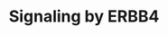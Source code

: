 ---
annotations:
- id: PW:0000003
  parent: signaling pathway
  type: Pathway Ontology
  value: signaling pathway
authors:
- ReactomeTeam
- Anwesha
- Egonw
description: 'ERBB4, also known as HER4, belongs to the ERBB family of receptors,
  which also includes ERBB1 (EGFR/HER1), ERBB2 (HER2/NEU) and ERBB3 (HER3). Similar
  to EGFR, ERBB4 has an extracellular ligand binding domain, a single transmembrane
  domain and a cytoplasmic domain which contains an active tyrosine kinase and a C-tail
  with multiple phosphorylation sites. At least three and possibly four splicing isoforms
  of ERBB4 exist that differ in their C-tail and/or the extracellular juxtamembrane
  regions: ERBB4 JM-A CYT1, ERBB4 JM-A CYT2 and ERBB4 JM-B CYT1 (the existence of
  ERBB4 JM-B CYT2 has not been confirmed). <br><br>ERBB4 becomes activated by binding
  one of its seven ligands, three of which, HB-EGF, epiregulin EPR and betacellulin
  BTC, are EGF-like (Elenius et al. 1997, Riese et al. 1998), while four, NRG1, NRG2,
  NRG3 and NRG4, belong to the related neuregulin family (Tzahar et al. 1994, Carraway
  et al. 1997, Zhang et al. 1997, Hayes et al. 2007). Upon ligand binding, ERBB4 forms
  homodimers (Sweeney et al. 2000) or it heterodimerizes with ERBB2 (Li et al. 2007).
  Dimers of ERBB4 undergo trans-autophosphorylation on tyrosine residues in the C-tail
  (Cohen et al. 1996, Kaushansky et al. 2008, Hazan et al. 1990, Li et al. 2007),
  triggering downstream signaling cascades. The pathway Signaling by ERBB4 only shows
  signaling by ERBB4 homodimers. Signaling by heterodimers of ERBB4 and ERBB2 is shown
  in the pathway Signaling by ERBB2. Ligand-stimulated ERBB4 is also able to form
  heterodimers with ligand-stimulated EGFR (Cohen et al. 1996) and ligand-stimulated
  ERBB3 (Riese et al. 1995). Dimers of ERBB4 with EGFR and dimers of ERBB4 with ERBB3
  were demonstrated in mouse cell lines in which human ERBB4 and EGFR or ERBB3 were
  exogenously expressed. These heterodimers undergo trans-autophosphorylation. The
  promiscuous heteromerization of ERBBs adds combinatorial diversity to ERBB signaling
  processes. As ERBB4 binds more ligands than other ERBBs, but has restricted expression,
  ERBB4 expression channels responses to ERBB ligands. The signaling capabilities
  of the four receptors have been compared (Schulze et al. 2005).<br><br>As for other
  receptor tyrosine kinases, ERBB4 signaling effectors are largely dictated through
  binding of effector proteins to ERBB4 peptides that are phosphorylated upon ligand
  binding. All splicing isoforms of ERBB4 possess two tyrosine residues in the C-tail
  that serve as docking sites for SHC1 (Kaushansky et al. 2008, Pinkas-Kramarski et
  al. 1996, Cohen et al. 1996). Once bound to ERBB4, SHC1 becomes phosphorylated on
  tyrosine residues by the tyrosine kinase activity of ERBB4, which enables it to
  recruit the complex of GRB2 and SOS1, resulting in the guanyl-nucleotide exchange
  on RAS and activation of RAF and MAP kinase cascade (Kainulainen et al. 2000). <br><br>The
  CYT1 isoforms of ERBB4 also possess a C-tail tyrosine residue that, upon trans-autophosphorylation,
  serves as a docking site for the p85 alpha subunit of PI3K (Kaushansky et al. 2008,
  Cohen et al. 1996), leading to assembly of an active PI3K complex that converts
  PIP2 to PIP3 and activates AKT signaling (Kainulainen et al. 2000). <br><br>Besides
  signaling as a conventional transmembrane receptor kinase, ERBB4 differs from other
  ERBBs in that JM-A isoforms signal through efficient release of a soluble intracellular
  domain. Ligand activated homodimers of ERBB4 JM-A isoforms (ERBB4 JM-A CYT1 and
  ERBB4 JM-A CYT2) undergo proteolytic cleavage by ADAM17 (TACE) in the juxtamembrane
  region, resulting in shedding of the extracellular domain and formation of an 80
  kDa membrane bound ERBB4 fragment known as ERBB4 m80 (Rio et al. 2000, Cheng et
  al. 2003). ERBB4 m80 undergoes further proteolytic cleavage, mediated by the gamma-secretase
  complex, which releases the soluble 80 kDa ERBB4 intracellular domain, known as
  ERBB4 s80 or E4ICD, into the cytosol (Ni et al. 2001). ERBB4 s80 is able to translocate
  to the nucleus, promote nuclear translocation of various transcription factors,
  and act as a transcription co-factor. For example, in mammary cells, ERBB4 binds
  SH2 transcription factor STAT5A. ERBB4 s80 shuttles STAT5A to the nucleus, and actsa
  as a STAT5A co-factor in binding to and promoting transcription from the beta-casein
  (CSN2) promoter, and may be involved in the regulation of other lactation-related
  genes (Jones et al. 1999, Williams et al. 2004, Muraoka-Cook et al. 2008). ERBB4
  s80 binds activated estrogen receptor in the nucleus and acts as a transcriptional
  co-factor in promoting transcription of some estrogen-regulated genes, including
  progesterone receptor gene NR3C3 and CXCL12 (SDF1) (Zhu et al. 2006). In neuronal
  precursors, ERBB4 s80 binds the complex of TAB and NCOR1, helps to move the complex
  into the nucleus, and is a co-factor of TAB:NCOR1-mediated inhibition of expression
  of astrocyte differentiation genes GFAP and S100B (Sardi et al. 2006).<br><br>The
  C-tail of ERBB4 possesses several WW-domain binding motifs (three in CYT1 isoform
  and two in CYT2 isoform), which enable interaction of ERBB4 with WW-domain containing
  proteins. ERBB4 s80, through WW-domain binding motifs, interacts with YAP1 transcription
  factor, a known proto-oncogene, and is a co-regulator of YAP1-mediated transcription
  in association with TEAD transcription factors (Komuro et al. 2003, Omerovic et
  al. 2004). Hence, the WW binding motif couples ERBB4 to the major effector arm of
  the HIPPO signaling pathway. The tumor suppressor WWOX, another WW-domain containing
  protein, competes with YAP1 in binding to ERBB4 s80 and prevents translocation of
  ERBB4 s80 to the nucleus (Aqeilan et al. 2005).<br><br>WW-domain binding motifs
  in the C-tail of ERBB4 play an important role in the downregulation of ERBB4 receptor
  signaling, enabling the interaction of intact ERBB4, ERBB4 m80 and ERBB4 s80 with
  NEDD4 family of E3 ubiquitin ligases WWP1 and ITCH. The interaction of WWP1 and
  ITCH with intact ERBB4 is independent of receptor activation and autophosphorylation.
  Binding of WWP1 and ITCH ubiquitin ligases leads to ubiquitination of ERBB4 and
  its cleavage products, and subsequent degradation through both proteasomal and lysosomal
  routes (Omerovic et al. 2007, Feng et al. 2009). In addition, the s80 cleavage product
  of ERBB4 JM-A CYT-1 isoform is the target of NEDD4 ubiquitin ligase. NEDD4 binds
  ERBB4 JM-A CYT-1 s80 (ERBB4jmAcyt1s80) through its PIK3R1 interaction site and mediates
  ERBB4jmAcyt1s80 ubiquitination, thereby decreasing the amount of ERBB4jmAcyt1s80
  that reaches the nucleus (Zeng et al. 2009).<br><br>ERBB4 also binds the E3 ubiquitin
  ligase MDM2, and inhibitor of p53 (Arasada et al. 2005). Other proteins that bind
  to ERBB4 intracellular domain have been identified by co-immunoprecipitation and
  mass spectrometry (Gilmore-Hebert et al., 2010), and include transcriptional co-repressor
  TRIM28/KAP1, which promotes chromatin compaction. DNA damage signaling through ATM
  releases TRIM28-associated heterochromatinization. Interactions of ERBB4 with TRIM28
  and MDM2 may be important for integration of growth factor responses and DNA damage
  responses.<br><br>In human breast cancer cell lines, ERBB4 activation enhances anchorage-independent
  colony formation in soft agar but inhibits cell growth in a monolayer culture. Different
  ERBB4 ligands induce different gene expression changes in breast cancer cell lines.
  Some of the genes induced in response to ERBB4 signaling in breast cancer cell lines
  are RAB2, EPS15R and GATA4. It is not known if these gene are direct transcriptional
  targets of ERBB4 (Amin et al. 2004).<br><br>Transcriptome and ChIP-seq comparisons
  of full-length and intracellular domain isoforms in isogenic MCF10A mammary cell
  background have revealed the diversification of ERBB4 signaling engendered by alternative
  splicing and cleavage (Wali et al., 2014). ERBB4 broadly affected protease expression,
  cholesterol biosynthesis, HIF1-alpha signaling, and HIPPO signaling pathways, and
  other pathways were differentially activated by CYT1 and CYT2 isoforms. For example,
  CYT1 promoted expression of transcription factors TWIST1 and SNAIL1 that promote
  epithelial-mesenchymal transition. HIF1-alpha and HIPPO signaling are mediated,
  respectively, by binding of ERBB4 to HIF1-alpha and to YAP (Paatero et al., 2012,
  Komuro et al., 2003). ERBB4 increases activity of the transcription factor SREBF2,
  resulting in increased expression of SREBF2-target genes involved in cholesterol
  biosynthesis. The mechanism is not known and may involve facilitation of SREBF2
  cleavage through ERBB4-mediated PI3K signaling (Haskins et al. 2016).<br><br>In
  some contexts, ERBB4 promotes growth suppression or apoptosis (Penington et al.,
  2002). Activation of ERBB4 in breast cancer cell lines leads to JNK dependent increase
  in BRCA1 mRNA level and mitotic cell cycle delay, but the exact mechanism has not
  been elucidated (Muraoka Cook et al. 2006). The nature of growth responses may be
  connected with the spliced isoforms expressed. In comparisons of CYT1 vs CYT2 (full-length
  and ICD) expression in mammary cells, CYT1 was a weaker growth inducer, associated
  with attenuated MAPK signaling relative to CYT2 (Wali et al., 2014). ERBB4 s80 is
  also able to translocate to the mitochondrial matrix, presumably when its nuclear
  translocation is inhibited. Once in the mitochondrion, the BH3 domain of ERBB4,
  characteristic of BCL2 family members, may enable it to act as a pro apoptotic factor
  (Naresh et al. 2006).<br><br>ERBB4 plays important roles in the developing and adult
  nervous system. Erbb4 deficiency in somatostatin-expressing neurons of the thalamic
  reticular nucleus alters behaviors dependent on sensory selection (Ahrens et al.
  2015). NRG1-activated ERBB4 signaling enhances AMPA receptor responses through PKC-dependent
  AMPA receptor exocytosis. This results in an increased excitatory input to parvalbumin-expressing
  inhibitory neurons in the visual cortex and regulates visual cortical plasticity
  (Sun et al. 2016). NRG1-activated ERBB4 signaling is involved in GABAergic activity
  in amygdala which mediates fear conditioning (fear memory) (Lu et al. 2014). Conditional
  Erbb4 deletion from fast-spiking interneurons, chandelier and basket cells of the
  cerebral cortex leads to synaptic defects associated with increased locomotor activity
  and abnormal emotional, social and cognitive function that can be linked to some
  of the schizophrenia features. The level of GAD1 (GAD67) protein is reduced in the
  cortex of conditional Erbb4 mutants. GAD1 is a GABA synthesizing enzyme. Cortical
  mRNA levels of GAD67 are consistently decreased in schizophrenia (Del Pino et al.
  2014). Erbb4 is expressed in the GABAergic neurons of the bed nucleus stria terminalis,
  a part of the extended amygdala. Inhibition of NRG1-triggered ERBB4 signaling induces
  anxiety-like behavior, which depends on GABAergic neurotransmission. NRG1-ERBB4
  signaling stimulates presynaptic GABA release, but the exact mechanism is not known
  (Geng et al. 2016). NRG1 protects cortical interneurons against ischemic brain injury
  through ERBB4-mediated increase in GABAergic transmission (Guan et al. 2015). NRG2-activated
  ERBB4 can reduce the duration of GABAergic transmission by binding to GABA receptors
  at the postsynaptic membrane via their GABRA1 subunit and promoting endocytosis
  of GABA receptors (Mitchell et al. 2013). NRG1 promotes synchronization of prefrontal
  cortex interneurons in an ERBB4 dependent manner (Hou et al. 2014). NRG1-ERBB4 signaling
  protects neurons from the cell death induced by a mutant form of the amyloid precursor
  protein (APP) (Woo et al. 2012).<br><br>Clinical relevance of ERBB4 has been identified
  in several contexts. In cancer, putative and validated gain-of-function mutations
  or gene amplification that may be drivers have been identified at modest frequencies,
  and may also contribute to resistance to EGFR and ERBB2-targeted therapies. This
  is noteworthy as ERBB4 kinase activity is inhibited by pan-ERBB tyrosine kinase
  inhibitors, including lapatinib, which is approved by the US FDA. The reduced prevalence
  relative to EGFR and ERBB2 in cancer may reflect more restricted expression of ERBB4,
  or differential signaling, as specific ERBB4 isoforms have been linked to growth
  inhibition or apoptosis in experimental systems. ERBB2/ERBB4 heterodimers protect
  cardiomyocytes, so reduced activity of ERBB4 in patients treated with the ERBB2-targeted
  therapeutic antibody trastuzumab may contribute to the cardiotoxicity of this agent
  when used in combination with (cardiotoxic) anthracyclines.<br><br>With the importance
  of ERBB4 in developing and adult nervous system, NRG1 and/or ERBB4 polymorphisms,
  splicing aberrations and mutations have been linked to nervous system disorders
  including schizophrenia and amyotrophic lateral sclerosis, although these findings
  are not yet definitive.  View original pathway at [http://www.reactome.org/PathwayBrowser/#DIAGRAM=1236394
  Reactome].'
last-edited: 2021-01-25
organisms:
- Homo sapiens
redirect_from:
- /index.php/Pathway:WP2781
- /instance/WP2781
revision: null
schema-jsonld:
- '@context': https://schema.org/
  '@id': https://wikipathways.github.io/pathways/WP2781.html
  '@type': Dataset
  creator:
    '@type': Organization
    name: WikiPathways
  description: 'ERBB4, also known as HER4, belongs to the ERBB family of receptors,
    which also includes ERBB1 (EGFR/HER1), ERBB2 (HER2/NEU) and ERBB3 (HER3). Similar
    to EGFR, ERBB4 has an extracellular ligand binding domain, a single transmembrane
    domain and a cytoplasmic domain which contains an active tyrosine kinase and a
    C-tail with multiple phosphorylation sites. At least three and possibly four splicing
    isoforms of ERBB4 exist that differ in their C-tail and/or the extracellular juxtamembrane
    regions: ERBB4 JM-A CYT1, ERBB4 JM-A CYT2 and ERBB4 JM-B CYT1 (the existence of
    ERBB4 JM-B CYT2 has not been confirmed). <br><br>ERBB4 becomes activated by binding
    one of its seven ligands, three of which, HB-EGF, epiregulin EPR and betacellulin
    BTC, are EGF-like (Elenius et al. 1997, Riese et al. 1998), while four, NRG1,
    NRG2, NRG3 and NRG4, belong to the related neuregulin family (Tzahar et al. 1994,
    Carraway et al. 1997, Zhang et al. 1997, Hayes et al. 2007). Upon ligand binding,
    ERBB4 forms homodimers (Sweeney et al. 2000) or it heterodimerizes with ERBB2
    (Li et al. 2007). Dimers of ERBB4 undergo trans-autophosphorylation on tyrosine
    residues in the C-tail (Cohen et al. 1996, Kaushansky et al. 2008, Hazan et al.
    1990, Li et al. 2007), triggering downstream signaling cascades. The pathway Signaling
    by ERBB4 only shows signaling by ERBB4 homodimers. Signaling by heterodimers of
    ERBB4 and ERBB2 is shown in the pathway Signaling by ERBB2. Ligand-stimulated
    ERBB4 is also able to form heterodimers with ligand-stimulated EGFR (Cohen et
    al. 1996) and ligand-stimulated ERBB3 (Riese et al. 1995). Dimers of ERBB4 with
    EGFR and dimers of ERBB4 with ERBB3 were demonstrated in mouse cell lines in which
    human ERBB4 and EGFR or ERBB3 were exogenously expressed. These heterodimers undergo
    trans-autophosphorylation. The promiscuous heteromerization of ERBBs adds combinatorial
    diversity to ERBB signaling processes. As ERBB4 binds more ligands than other
    ERBBs, but has restricted expression, ERBB4 expression channels responses to ERBB
    ligands. The signaling capabilities of the four receptors have been compared (Schulze
    et al. 2005).<br><br>As for other receptor tyrosine kinases, ERBB4 signaling effectors
    are largely dictated through binding of effector proteins to ERBB4 peptides that
    are phosphorylated upon ligand binding. All splicing isoforms of ERBB4 possess
    two tyrosine residues in the C-tail that serve as docking sites for SHC1 (Kaushansky
    et al. 2008, Pinkas-Kramarski et al. 1996, Cohen et al. 1996). Once bound to ERBB4,
    SHC1 becomes phosphorylated on tyrosine residues by the tyrosine kinase activity
    of ERBB4, which enables it to recruit the complex of GRB2 and SOS1, resulting
    in the guanyl-nucleotide exchange on RAS and activation of RAF and MAP kinase
    cascade (Kainulainen et al. 2000). <br><br>The CYT1 isoforms of ERBB4 also possess
    a C-tail tyrosine residue that, upon trans-autophosphorylation, serves as a docking
    site for the p85 alpha subunit of PI3K (Kaushansky et al. 2008, Cohen et al. 1996),
    leading to assembly of an active PI3K complex that converts PIP2 to PIP3 and activates
    AKT signaling (Kainulainen et al. 2000). <br><br>Besides signaling as a conventional
    transmembrane receptor kinase, ERBB4 differs from other ERBBs in that JM-A isoforms
    signal through efficient release of a soluble intracellular domain. Ligand activated
    homodimers of ERBB4 JM-A isoforms (ERBB4 JM-A CYT1 and ERBB4 JM-A CYT2) undergo
    proteolytic cleavage by ADAM17 (TACE) in the juxtamembrane region, resulting in
    shedding of the extracellular domain and formation of an 80 kDa membrane bound
    ERBB4 fragment known as ERBB4 m80 (Rio et al. 2000, Cheng et al. 2003). ERBB4
    m80 undergoes further proteolytic cleavage, mediated by the gamma-secretase complex,
    which releases the soluble 80 kDa ERBB4 intracellular domain, known as ERBB4 s80
    or E4ICD, into the cytosol (Ni et al. 2001). ERBB4 s80 is able to translocate
    to the nucleus, promote nuclear translocation of various transcription factors,
    and act as a transcription co-factor. For example, in mammary cells, ERBB4 binds
    SH2 transcription factor STAT5A. ERBB4 s80 shuttles STAT5A to the nucleus, and
    actsa as a STAT5A co-factor in binding to and promoting transcription from the
    beta-casein (CSN2) promoter, and may be involved in the regulation of other lactation-related
    genes (Jones et al. 1999, Williams et al. 2004, Muraoka-Cook et al. 2008). ERBB4
    s80 binds activated estrogen receptor in the nucleus and acts as a transcriptional
    co-factor in promoting transcription of some estrogen-regulated genes, including
    progesterone receptor gene NR3C3 and CXCL12 (SDF1) (Zhu et al. 2006). In neuronal
    precursors, ERBB4 s80 binds the complex of TAB and NCOR1, helps to move the complex
    into the nucleus, and is a co-factor of TAB:NCOR1-mediated inhibition of expression
    of astrocyte differentiation genes GFAP and S100B (Sardi et al. 2006).<br><br>The
    C-tail of ERBB4 possesses several WW-domain binding motifs (three in CYT1 isoform
    and two in CYT2 isoform), which enable interaction of ERBB4 with WW-domain containing
    proteins. ERBB4 s80, through WW-domain binding motifs, interacts with YAP1 transcription
    factor, a known proto-oncogene, and is a co-regulator of YAP1-mediated transcription
    in association with TEAD transcription factors (Komuro et al. 2003, Omerovic et
    al. 2004). Hence, the WW binding motif couples ERBB4 to the major effector arm
    of the HIPPO signaling pathway. The tumor suppressor WWOX, another WW-domain containing
    protein, competes with YAP1 in binding to ERBB4 s80 and prevents translocation
    of ERBB4 s80 to the nucleus (Aqeilan et al. 2005).<br><br>WW-domain binding motifs
    in the C-tail of ERBB4 play an important role in the downregulation of ERBB4 receptor
    signaling, enabling the interaction of intact ERBB4, ERBB4 m80 and ERBB4 s80 with
    NEDD4 family of E3 ubiquitin ligases WWP1 and ITCH. The interaction of WWP1 and
    ITCH with intact ERBB4 is independent of receptor activation and autophosphorylation.
    Binding of WWP1 and ITCH ubiquitin ligases leads to ubiquitination of ERBB4 and
    its cleavage products, and subsequent degradation through both proteasomal and
    lysosomal routes (Omerovic et al. 2007, Feng et al. 2009). In addition, the s80
    cleavage product of ERBB4 JM-A CYT-1 isoform is the target of NEDD4 ubiquitin
    ligase. NEDD4 binds ERBB4 JM-A CYT-1 s80 (ERBB4jmAcyt1s80) through its PIK3R1
    interaction site and mediates ERBB4jmAcyt1s80 ubiquitination, thereby decreasing
    the amount of ERBB4jmAcyt1s80 that reaches the nucleus (Zeng et al. 2009).<br><br>ERBB4
    also binds the E3 ubiquitin ligase MDM2, and inhibitor of p53 (Arasada et al.
    2005). Other proteins that bind to ERBB4 intracellular domain have been identified
    by co-immunoprecipitation and mass spectrometry (Gilmore-Hebert et al., 2010),
    and include transcriptional co-repressor TRIM28/KAP1, which promotes chromatin
    compaction. DNA damage signaling through ATM releases TRIM28-associated heterochromatinization.
    Interactions of ERBB4 with TRIM28 and MDM2 may be important for integration of
    growth factor responses and DNA damage responses.<br><br>In human breast cancer
    cell lines, ERBB4 activation enhances anchorage-independent colony formation in
    soft agar but inhibits cell growth in a monolayer culture. Different ERBB4 ligands
    induce different gene expression changes in breast cancer cell lines. Some of
    the genes induced in response to ERBB4 signaling in breast cancer cell lines are
    RAB2, EPS15R and GATA4. It is not known if these gene are direct transcriptional
    targets of ERBB4 (Amin et al. 2004).<br><br>Transcriptome and ChIP-seq comparisons
    of full-length and intracellular domain isoforms in isogenic MCF10A mammary cell
    background have revealed the diversification of ERBB4 signaling engendered by
    alternative splicing and cleavage (Wali et al., 2014). ERBB4 broadly affected
    protease expression, cholesterol biosynthesis, HIF1-alpha signaling, and HIPPO
    signaling pathways, and other pathways were differentially activated by CYT1 and
    CYT2 isoforms. For example, CYT1 promoted expression of transcription factors
    TWIST1 and SNAIL1 that promote epithelial-mesenchymal transition. HIF1-alpha and
    HIPPO signaling are mediated, respectively, by binding of ERBB4 to HIF1-alpha
    and to YAP (Paatero et al., 2012, Komuro et al., 2003). ERBB4 increases activity
    of the transcription factor SREBF2, resulting in increased expression of SREBF2-target
    genes involved in cholesterol biosynthesis. The mechanism is not known and may
    involve facilitation of SREBF2 cleavage through ERBB4-mediated PI3K signaling
    (Haskins et al. 2016).<br><br>In some contexts, ERBB4 promotes growth suppression
    or apoptosis (Penington et al., 2002). Activation of ERBB4 in breast cancer cell
    lines leads to JNK dependent increase in BRCA1 mRNA level and mitotic cell cycle
    delay, but the exact mechanism has not been elucidated (Muraoka Cook et al. 2006).
    The nature of growth responses may be connected with the spliced isoforms expressed.
    In comparisons of CYT1 vs CYT2 (full-length and ICD) expression in mammary cells,
    CYT1 was a weaker growth inducer, associated with attenuated MAPK signaling relative
    to CYT2 (Wali et al., 2014). ERBB4 s80 is also able to translocate to the mitochondrial
    matrix, presumably when its nuclear translocation is inhibited. Once in the mitochondrion,
    the BH3 domain of ERBB4, characteristic of BCL2 family members, may enable it
    to act as a pro apoptotic factor (Naresh et al. 2006).<br><br>ERBB4 plays important
    roles in the developing and adult nervous system. Erbb4 deficiency in somatostatin-expressing
    neurons of the thalamic reticular nucleus alters behaviors dependent on sensory
    selection (Ahrens et al. 2015). NRG1-activated ERBB4 signaling enhances AMPA receptor
    responses through PKC-dependent AMPA receptor exocytosis. This results in an increased
    excitatory input to parvalbumin-expressing inhibitory neurons in the visual cortex
    and regulates visual cortical plasticity (Sun et al. 2016). NRG1-activated ERBB4
    signaling is involved in GABAergic activity in amygdala which mediates fear conditioning
    (fear memory) (Lu et al. 2014). Conditional Erbb4 deletion from fast-spiking interneurons,
    chandelier and basket cells of the cerebral cortex leads to synaptic defects associated
    with increased locomotor activity and abnormal emotional, social and cognitive
    function that can be linked to some of the schizophrenia features. The level of
    GAD1 (GAD67) protein is reduced in the cortex of conditional Erbb4 mutants. GAD1
    is a GABA synthesizing enzyme. Cortical mRNA levels of GAD67 are consistently
    decreased in schizophrenia (Del Pino et al. 2014). Erbb4 is expressed in the GABAergic
    neurons of the bed nucleus stria terminalis, a part of the extended amygdala.
    Inhibition of NRG1-triggered ERBB4 signaling induces anxiety-like behavior, which
    depends on GABAergic neurotransmission. NRG1-ERBB4 signaling stimulates presynaptic
    GABA release, but the exact mechanism is not known (Geng et al. 2016). NRG1 protects
    cortical interneurons against ischemic brain injury through ERBB4-mediated increase
    in GABAergic transmission (Guan et al. 2015). NRG2-activated ERBB4 can reduce
    the duration of GABAergic transmission by binding to GABA receptors at the postsynaptic
    membrane via their GABRA1 subunit and promoting endocytosis of GABA receptors
    (Mitchell et al. 2013). NRG1 promotes synchronization of prefrontal cortex interneurons
    in an ERBB4 dependent manner (Hou et al. 2014). NRG1-ERBB4 signaling protects
    neurons from the cell death induced by a mutant form of the amyloid precursor
    protein (APP) (Woo et al. 2012).<br><br>Clinical relevance of ERBB4 has been identified
    in several contexts. In cancer, putative and validated gain-of-function mutations
    or gene amplification that may be drivers have been identified at modest frequencies,
    and may also contribute to resistance to EGFR and ERBB2-targeted therapies. This
    is noteworthy as ERBB4 kinase activity is inhibited by pan-ERBB tyrosine kinase
    inhibitors, including lapatinib, which is approved by the US FDA. The reduced
    prevalence relative to EGFR and ERBB2 in cancer may reflect more restricted expression
    of ERBB4, or differential signaling, as specific ERBB4 isoforms have been linked
    to growth inhibition or apoptosis in experimental systems. ERBB2/ERBB4 heterodimers
    protect cardiomyocytes, so reduced activity of ERBB4 in patients treated with
    the ERBB2-targeted therapeutic antibody trastuzumab may contribute to the cardiotoxicity
    of this agent when used in combination with (cardiotoxic) anthracyclines.<br><br>With
    the importance of ERBB4 in developing and adult nervous system, NRG1 and/or ERBB4
    polymorphisms, splicing aberrations and mutations have been linked to nervous
    system disorders including schizophrenia and amyotrophic lateral sclerosis, although
    these findings are not yet definitive.  View original pathway at [http://www.reactome.org/PathwayBrowser/#DIAGRAM=1236394
    Reactome].'
  keywords:
  - (TAZ)-stimulated
  - ADAM17
  - 'ADAM17 '
  - ADAP1
  - ADAP1 gene
  - 'ADAP1 gene '
  - ADP
  - 'APH1A '
  - 'APH1B '
  - APOE
  - APOE gene
  - 'APOE gene '
  - ATP
  - Activation of NMDA
  - CSN2
  - CSN2 gene
  - 'CSN2 gene '
  - CXCL12 gene
  - 'CXCL12 gene '
  - CXCL12(22-93)
  - DLG4
  - 'DLG4 '
  - 'EGF '
  - 'EGF-like ligands '
  - EGF:EGFR
  - 'EGFR '
  - 'ERBB3-1 '
  - ERBB4
  - 'ERBB4 '
  - 'ERBB4 CYT-1 isoforms '
  - 'ERBB4 JM-A CYT-1 isoform '
  - 'ERBB4 JM-A CYT-2 isoform '
  - 'ERBB4 JM-B CYT-1 isoform '
  - ERBB4 gene
  - 'ERBB4 gene '
  - ERBB4 homodimers
  - ERBB4/ERBB4m80/ERBB4s80
  - ERBB4/m80/s80:WWP1/ITCH
  - ERBB4:DLG4
  - ERBB4:EGFR
  - ERBB4:ERBB3
  - ERBB4_ECD
  - 'ERBB4cyt1 homodimers '
  - 'ERBB4jmAcyt1ECD '
  - 'ERBB4jmAcyt1m80 '
  - ERBB4jmAcyt1s80
  - 'ERBB4jmAcyt1s80 '
  - ERBB4jmAcyt1s80:MXD4
  - ERBB4jmAcyt1s80:NEDD4
  - 'ERBB4jmAcyt2ECD '
  - 'ERBB4jmAcyt2m80 '
  - 'ERBB4jmAcyt2s80 '
  - ERBB4m80
  - 'ERBB4m80 '
  - ERBB4s80
  - 'ERBB4s80 '
  - ERBB4s80:ADAP1 gene
  - ERBB4s80:APOE gene
  - ERBB4s80:ESR1:estrogen
  - ERBB4s80:ESR1:estrogen:CXCL12 gene
  - ERBB4s80:ESR1:estrogen:ERBB4 gene
  - ERBB4s80:ESR1:estrogen:PGR gene
  - ERBB4s80:MyrG-p-Y419-SRC
  - ERBB4s80:SPARC gene
  - ERBB4s80:STMN1 gene
  - ERBB4s80:TAB2:NCOR1
  - ERBB4s80:TAB2:NCOR1:GFAP gene
  - ERBB4s80:TAB2:NCOR1:S100B gene
  - ERBB4s80:WWOX
  - ERBB4s80:YAP1
  - ERBB4s80:p-Y694-STAT5A
  - ERBB4s80:p-Y694-STAT5A:CSN2 gene
  - 'ESR1 '
  - ESR1:ESTG
  - 'ESTG '
  - 'GABA '
  - GABRA1
  - 'GABRA1 '
  - 'GABRB1 '
  - 'GABRB2 '
  - 'GABRB3 '
  - 'GABRG2 '
  - 'GABRG3 '
  - 'GABRQ '
  - GDP
  - 'GDP '
  - GFAP
  - GFAP gene
  - 'GFAP gene '
  - 'GRB2-1 '
  - GRB2-1:SOS1
  - GRB2:SOS1:p-Y349,350-SHC1:p-ERBB4
  - GTP
  - 'GTP '
  - 'ITCH '
  - MXD4
  - MXD4 gene
  - 'MXD4 gene '
  - MyrG-p-Y419-SRC
  - 'MyrG-p-Y419-SRC '
  - 'NCOR1 '
  - 'NCSTN '
  - NEDD4
  - 'NEDD4 '
  - 'NRG1 '
  - NRG1/2:ERBB3
  - 'NRG2 '
  - NRG2:p-ERBB4
  - 'NRG2:p-ERBB4cyt1 homodimers '
  - NRGs/EGF-like
  - 'Neuregulins '
  - PGR
  - PGR gene
  - 'PGR gene '
  - PI(3,4,5)P3
  - PI(4,5)P2
  - PI3K:p-ERBB4cyt1
  - 'PIK3CA '
  - PIK3CA:PIK3R1
  - 'PIK3R1 '
  - PIP3 activates AKT
  - 'PSEN1(1-298) '
  - 'PSEN1(299-467) '
  - 'PSEN2(1-297) '
  - 'PSEN2(298-448) '
  - 'PSENEN '
  - Prolactin receptor
  - RAF/MAP kinase
  - 'RPS27A(1-76) '
  - 'S-Farn-Me KRAS4B '
  - 'S-Farn-Me PalmS NRAS '
  - 'S-Farn-Me-2xPalmS HRAS '
  - 'S-Farn-Me-PalmS KRAS4A '
  - S100B
  - S100B gene
  - 'S100B gene '
  - SHC1
  - 'SHC1 '
  - SHC1:p-ERBB4
  - 'SOS1 '
  - SPARC
  - SPARC gene
  - 'SPARC gene '
  - STMN1
  - STMN1 gene
  - 'STMN1 gene '
  - Signaling by Hippo
  - 'TAB2 '
  - TAB2:NCOR1
  - 'UBA52(1-76) '
  - 'UBB(1-76) '
  - 'UBB(153-228) '
  - 'UBB(77-152) '
  - 'UBC(1-76) '
  - 'UBC(153-228) '
  - 'UBC(229-304) '
  - 'UBC(305-380) '
  - 'UBC(381-456) '
  - 'UBC(457-532) '
  - 'UBC(533-608) '
  - 'UBC(609-684) '
  - 'UBC(77-152) '
  - Ub
  - Ub-ERBB4:WWP1/ITCH
  - Ub-ERBB4jmAcyt1s80:NEDD4
  - WWOX
  - 'WWOX '
  - 'WWP1 '
  - WWP1/ITCH
  - YAP1
  - 'YAP1 '
  - YAP1- and WWTR1
  - 'Zn2+ '
  - cascade
  - complex
  - dimer
  - gamma-secretase
  - gene
  - gene expression
  - heterodimer
  - heteropentamers:GABA
  - homodimer
  - homodimers
  - homodimers:GABRA1
  - ligands
  - ligands:ERBB4
  - p-ERBB4 JM-A
  - p-ERBB4 homodimers
  - p-ERBB4cyt1
  - 'p-ERBB4cyt1 homodimers '
  - 'p-Y1046,Y1178,Y1232-ERBB4 JM-B CYT-1 isoform '
  - 'p-Y1056,Y1188,Y1242-ERBB4 JM-A CYT-1 isoform '
  - 'p-Y1172,Y1226-ERBB4 JM-A CYT-2 isoform '
  - p-Y349,350-SHC1:p-ERBB4
  - 'p-Y349,Y350-SHC1 '
  - p-Y694-STAT5A
  - 'p-Y694-STAT5A '
  - p21 RAS:GDP
  - p21 RAS:GTP
  - postsynaptic events
  - receptors and
  - signaling
  license: CC0
  name: Signaling by ERBB4
seo: CreativeWork
title: Signaling by ERBB4
wpid: WP2781
---